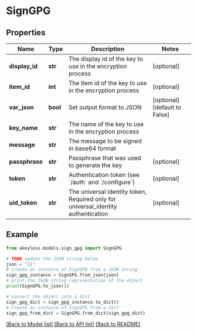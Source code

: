 # SignGPG


## Properties

Name | Type | Description | Notes
------------ | ------------- | ------------- | -------------
**display_id** | **str** | The display id of the key to use in the encryption process | [optional] 
**item_id** | **int** | The item id of the key to use in the encryption process | [optional] 
**var_json** | **bool** | Set output format to JSON | [optional] [default to False]
**key_name** | **str** | The name of the key to use in the encryption process | 
**message** | **str** | The message to be signed in base64 format | 
**passphrase** | **str** | Passphrase that was used to generate the key | [optional] 
**token** | **str** | Authentication token (see &#x60;/auth&#x60; and &#x60;/configure&#x60;) | [optional] 
**uid_token** | **str** | The universal identity token, Required only for universal_identity authentication | [optional] 

## Example

```python
from akeyless.models.sign_gpg import SignGPG

# TODO update the JSON string below
json = "{}"
# create an instance of SignGPG from a JSON string
sign_gpg_instance = SignGPG.from_json(json)
# print the JSON string representation of the object
print(SignGPG.to_json())

# convert the object into a dict
sign_gpg_dict = sign_gpg_instance.to_dict()
# create an instance of SignGPG from a dict
sign_gpg_from_dict = SignGPG.from_dict(sign_gpg_dict)
```
[[Back to Model list]](../README.md#documentation-for-models) [[Back to API list]](../README.md#documentation-for-api-endpoints) [[Back to README]](../README.md)


